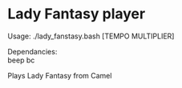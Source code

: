 # Lady Fantasy player

Usage: ./lady_fanstasy.bash [TEMPO MULTIPLIER] 

Dependancies:  
beep
bc

Plays Lady Fantasy from Camel
